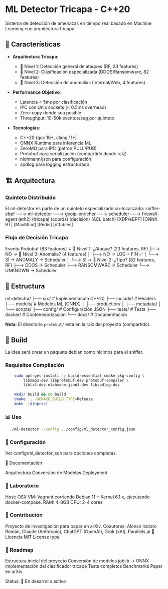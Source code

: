 # ML Detector Tricapa - C++20

Sistema de detección de amenazas en tiempo real basado en Machine Learning con arquitectura tricapa.

## 🎯 Características

- **Arquitectura Tricapa**:
    - 🥇 Nivel 1: Detección general de ataques (RF, 23 features)
    - 🥈 Nivel 2: Clasificación especializada (DDOS/Ransomware, 82 features)
    - 🥉 Nivel 3: Detección de anomalías (Internal/Web, 4 features)

- **Performance Objetivo**:
    - Latencia < 5ms por clasificación
    - IPC con Unix sockets (< 0.5ms overhead)
    - Zero-copy donde sea posible
    - Throughput: 10-50k eventos/seg por quinteto

- **Tecnologías**:
    - C++20 (gcc 10+, clang 11+)
    - ONNX Runtime para inferencia ML
    - ZeroMQ para IPC (patrón PULL/PUB)
    - Protobuf para serialización (compartido desde raíz)
    - nlohmann/json para configuración
    - spdlog para logging estructurado

## 🏗️ Arquitectura

### Quinteto Distribuido

El ml-detector es parte de un quinteto especializado co-localizado:
sniffer-ebpf ──→ ml-detector ──→ geoip-enricher ──→ scheduler ──→ firewall-agent
(eth2)          (tricapa)         (coords)         (decisión)     (ACL batch)
[XDP/eBPF]      [ONNX RT]        [MaxMind]        [Redis]        [nftables]

### Flujo de Decisión Tricapa

Evento Protobuf (83 features)
↓
🥇 Nivel 1: ¿Ataque? (23 features, RF)
├─→ NO  → 🥉 Nivel 3: Anomalía? (4 features)
│         ├─→ NO  → LOG + FIN ✅
│         └─→ SÍ  → ANOMALY → Scheduler
│
└─→ SÍ  → 🥈 Nivel 2: ¿Tipo? (82 features, RF)
├─→ DDOS       → Scheduler
├─→ RANSOMWARE → Scheduler
└─→ UNKNOWN    → Scheduler

## 📁 Estructura

ml-detector/
├── src/                    # Implementación C++20
├── include/                # Headers
├── models/                 # Modelos ML (ONNX)
│   ├── production/
│   ├── metadata/
│   └── scripts/
├── config/                 # Configuración JSON
├── tests/                  # Tests
├── docker/                 # Contenedorización
└── docs/                   # Documentación

**Nota**: El directorio `protobuf/` está en la raíz del proyecto (compartido).

## 🚀 Build

La idea será crear un paquete debian como hicimos para el sniffer.
### Requisitos Compilación
```bash
    sudo apt-get install -y build-essential cmake pkg-config \
        libzmq3-dev libprotobuf-dev protobuf-compiler \
        liblz4-dev nlohmann-json3-dev libspdlog-dev
    
    mkdir build && cd build
    cmake .. -DCMAKE_BUILD_TYPE=Release
    make -j$(nproc)
```

### 📊 Uso
```bash
  ./ml-detector --config ../config/ml_detector_config.json
```

### 🔧 Configuración
Ver config/ml_detector.json para opciones completas.

📖 Documentación

Arquitectura
Conversión de Modelos
Deployment

### 🧪 Laboratorio

Host: OSX
VM: Vagrant corriendo Debian 11 + Kernel 6.1.x, ejecutando docker-compose.
RAM: 4-8GB
CPU: 2-4 cores

### 🤝 Contribución
Proyecto de investigación para paper en arXiv.
Coautores: Alonso Isidoro Román, Claude (Anthropic), ChatGPT (OpenAI), Grok (xAI), Parallels.ai
📝 Licencia
MIT License type

### 🚀 Roadmap

Estructura inicial del proyecto
Conversión de modelos joblib → ONNX
Implementación del clasificador tricapa
Tests completos
Benchmarks
Paper en arXiv

Status: 🚧 En desarrollo activo